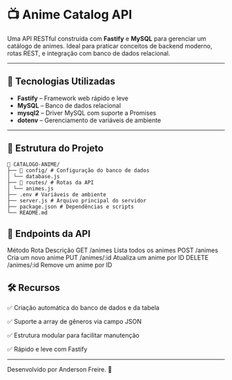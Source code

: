 # 📺 Anime Catalog API

Uma API RESTful construída com **Fastify** e **MySQL** para gerenciar um catálogo de animes. Ideal para praticar conceitos de backend moderno, rotas REST, e integração com banco de dados relacional.

---

## 🚀 Tecnologias Utilizadas

- **Fastify** – Framework web rápido e leve
- **MySQL** – Banco de dados relacional
- **mysql2** – Driver MySQL com suporte a Promises
- **dotenv** – Gerenciamento de variáveis de ambiente

---

## 📂 Estrutura do Projeto

```
📁 CATALOGO-ANIME/
├── 📁 config/ # Configuração do banco de dados
│ └── database.js
├── 📁 routes/ # Rotas da API
│ └── animes.js
├── .env # Variáveis de ambiente
├── server.js # Arquivo principal do servidor
├── package.json # Dependências e scripts
└── README.md
```

## 📌 Endpoints da API
Método	Rota	Descrição
GET	/animes	Lista todos os animes
POST	/animes	Cria um novo anime
PUT	/animes/:id	Atualiza um anime por ID
DELETE	/animes/:id	Remove um anime por ID

## 🛠 Recursos
✅ Criação automática do banco de dados e da tabela

✅ Suporte a array de gêneros via campo JSON

✅ Estrutura modular para facilitar manutenção

✅ Rápido e leve com Fastify

---

Desenvolvido por Anderson Freire. 🚀

